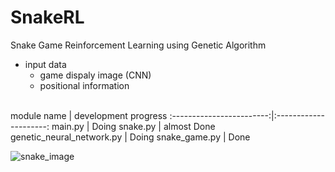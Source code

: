 # SnakeRL
Snake Game Reinforcement Learning using Genetic Algorithm
<br>
- input data
  - game dispaly image (CNN)
  - positional information
<br>
module name               | development progress
:------------------------:|:---------------------:
main.py                   | Doing
snake.py                  | almost Done
genetic_neural_network.py | Doing
snake_game.py             | Done
<br>

![snake_image](C:\Users\YooJehun\Desktop\snake_image.png)
